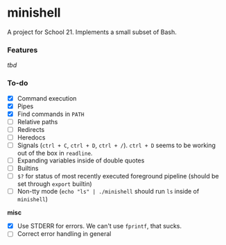 # minishell
A project for School 21. Implements a small subset of Bash.

### Features
*tbd*

### To-do
- [x] Command execution
- [x] Pipes
- [x] Find commands in `PATH`
- [ ] Relative paths
- [ ] Redirects
- [ ] Heredocs
- [ ] Signals (`ctrl + C`, `ctrl + D`, `ctrl + /`). `ctrl + D` seems to be working out of the box in `readline`.
- [ ] Expanding variables inside of double quotes
- [ ] Builtins
- [ ] `$?` for status of most recently executed foreground pipeline (should be set through `export` builtin)
- [ ] Non-tty mode (`echo "ls" | ./minishell` should run `ls` inside of `minishell`)

**misc**
- [x] Use STDERR for errors. We can't use `fprintf`, that sucks.
- [ ] Correct error handling in general

